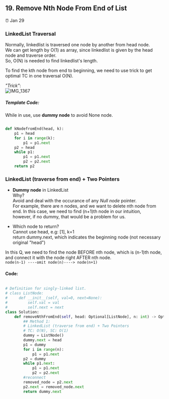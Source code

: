 ## 19. Remove Nth Node From End of List

:alarm_clock: Jan 29

### LinkedList Traversal

Normally, linkedlist is traversed one node by another from head node.\
We can get length by O(1) as array, since linkedlist is given by the head node and traverse order. \
So, O(N) is needed to find linkedlist's length.

To find the kth node from end to beginning, we need to use trick to get optimal TC in one traversal O(N).

*"Trick"*:\
![IMG_1367](https://user-images.githubusercontent.com/51430523/215355004-3ae563b4-a294-4acf-9512-f84183b1998c.jpg)

##### Template Code:
While in use, use **dummy node** to avoid None node.
```python

def kNodefromEnd(head, k):
    p1 = head
    for i in range(k):
        p1 = p1.next
    p2 = head
    while p1:
        p1 = p1.next
        p2 = p2.next
    return p2

```

### LinkedList (traverse from end) + Two Pointers

- **Dummy node** in LinkedList\
Why?\
Avoid and deal with the occurance of any *Null node* pointer.\
For example, there are n nodes, and we want to delete nth node from end. In this case, we need to find (n+1)th node in our intuition, \
however, if no dummy, that would be a problem for us.

- Which node to return?\
Cannot use head, e.g: [1], k=1\
return dummy.next, which indicates the beginning node (not necessary original "head")

In this Q, we need to find the node BEFORE nth node, which is (n-1)th node, and connect it with the node right AFTER nth node.\
`node(n-1) ----omit node(n)----> node(n+1)`

#### Code:
```python

# Definition for singly-linked list.
# class ListNode:
#     def __init__(self, val=0, next=None):
#         self.val = val
#         self.next = next
class Solution:
    def removeNthFromEnd(self, head: Optional[ListNode], n: int) -> Optional[ListNode]:
        ## Method 1:
        # LinkedList (traverse from end) + Two Pointers
        # TC: O(N), SC: O(1)
        dummy = ListNode()
        dummy.next = head
        p1 = dummy
        for i in range(n):
            p1 = p1.next
        p2 = dummy
        while p1.next:
            p1 = p1.next
            p2 = p2.next
        #reconnect
        removed_node = p2.next
        p2.next = removed_node.next
        return dummy.next

```

